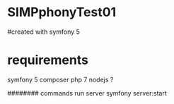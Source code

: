 # SIMPphonyTest01

#created with symfony 5

# requirements
symfony 5
composer
 php 7
 nodejs ?

######## commands
run server 
symfony server:start

